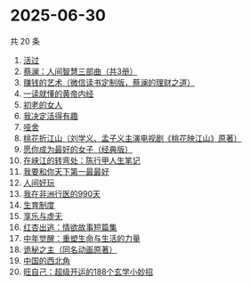 # 2025-06-30

共 20 条

<!-- BEGIN WEREAD -->
<!-- 最后更新时间 2025-06-30 06:08:29 +0800 -->
1. [活过](https://weread.qq.com/web/bookDetail/6d832730813ab9f00g015126)
1. [蔡澜：人间智慧三部曲（共3册）](https://weread.qq.com/web/bookDetail/742320d0813ab8ff9g01995b)
1. [赚钱的艺术（微信读书定制版，蔡澜的理财之道）](https://weread.qq.com/web/bookDetail/1fe32b60813ab9052g011c9e)
1. [一读就懂的黄帝内经](https://weread.qq.com/web/bookDetail/44f32770813aba129g014930)
1. [初老的女人](https://weread.qq.com/web/bookDetail/31832ad0813aba13eg01342b)
1. [我决定活得有趣](https://weread.qq.com/web/bookDetail/4b0327105dd6dc4b003bbc5)
1. [哑舍](https://weread.qq.com/web/bookDetail/659321d075f86bc6g0167ed)
1. [桃花折江山（刘学义、孟子义主演电视剧《桃花映江山》原著）](https://weread.qq.com/web/bookDetail/cd3326d0717c3e36cd3a199)
1. [愿你成为最好的女子（经典版）](https://weread.qq.com/web/bookDetail/f6c32ab07200b281f6c725a)
1. [在峡江的转弯处：陈行甲人生笔记](https://weread.qq.com/web/bookDetail/bca326a0813ab8f5ag016fc1)
1. [我要和你天下第一最最好](https://weread.qq.com/web/bookDetail/a0e32c60813aba117g016f6a)
1. [人间好玩](https://weread.qq.com/web/bookDetail/b8e32f90722fc839b8ec124)
1. [我在非洲行医的990天](https://weread.qq.com/web/bookDetail/30332060813ab9fe2g011e5b)
1. [生育制度](https://weread.qq.com/web/bookDetail/f9132af07165a293f91a6ec)
1. [享乐与虚无](https://weread.qq.com/web/bookDetail/43a32aa0813aba117g0130e2)
1. [红杏出逃：情欲故事短篇集](https://weread.qq.com/web/bookDetail/5f9323c0813ab9faeg01613e)
1. [中年觉醒：重塑生命与生活的力量](https://weread.qq.com/web/bookDetail/a8e32b20813aba09eg016d64)
1. [诡秘之主（同名动画原著）](https://weread.qq.com/web/bookDetail/704322a0713e6ca8704cb24)
1. [中国的西北角](https://weread.qq.com/web/bookDetail/c3a32400813ab9a18g01031b)
1. [旺自己：超级开运的188个玄学小妙招](https://weread.qq.com/web/bookDetail/edb321d0813aba0efg01605a)
<!-- END WEREAD -->